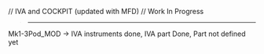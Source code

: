 // IVA and COCKPIT (updated with MFD)
// Work In Progress

>_________________

Mk1-3Pod_MOD -> IVA instruments done, IVA part Done, Part not defined yet
